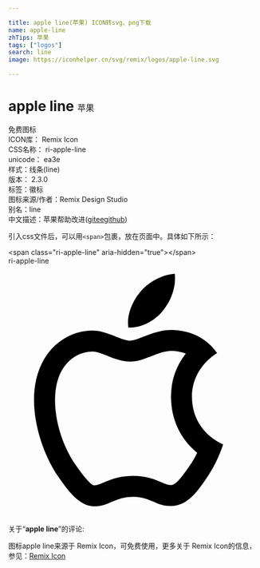 ```yaml
---

title: apple line(苹果) ICON转svg、png下载
name: apple-line
zhTips: 苹果
tags: ["logos"]
search: line
image: https://iconhelper.cn/svg/remix/logos/apple-line.svg

---
```


# apple line  <small style="font-size: 60%;font-weight: 100">苹果</small>


<div class="detail-page">
<p>
<span><span class="badge-success badge">免费图标</span> </span>
<br/>
<span>
ICON库：
<span class="badge-secondary badge">Remix Icon</span> 
</span>
<br/>
<span>
CSS名称：
<span class="badge-secondary badge">ri-apple-line</span> 
</span>
<br/>
<span>
unicode：
<span class="badge-secondary badge">ea3e</span> 
<copy-btn content='ea3e' btn-title=""></copy-btn>
<copy-btn :content='String.fromCodePoint(parseInt("ea3e", 16))' btn-title="复制U"></copy-btn>
</span><br/><span>样式：<span class="badge-light badge">线条(line)</span></span>
<br/>
<span>
版本：
<span class="badge-secondary badge">2.3.0</span> 
</span><br/><span>标签：<span class="badge-light badge"><router-link to="/tags/logos.html">徽标</router-link></span></span>
<br/>
<span>图标来源/作者：<span class="badge-light badge">Remix Design Studio</span></span> 
<br/>
<span>别名：<span class="badge-light badge">line</span></span><br/><span class="zh-detail">中文描述：<span class="badge-primary badge">苹果</span><span class="help-link"><span>帮助改进</span>(<a href="https://gitee.com/liuwave/icon-helper/edit/master/json/remix/logos/apple-line.json" target="_blank" rel="noopener noreferrer">gitee</a><a href="https://github.com/liuwave/icon-helper/edit/master/json/remix/logos/apple-line.json" target="_blank" rel="noopener noreferrer">github</a></span>)</span><br/>
</p>
</div>
<div class="alert alert-dark">
  <i class="ri-apple-line ri-xs"></i>
  <i class="ri-apple-line ri-sm"></i>
  <i class="ri-apple-line ri-lg"></i>
  <i class="ri-apple-line ri-2x"></i>
  <i class="ri-apple-line ri-3x"></i>
  <i class="ri-apple-line ri-5x"></i>
  <i class="ri-apple-line ri-7x"></i>
</div>
<div>
  <p>引入css文件后，可以用<code>&lt;span&gt;</code>包裹，放在页面中。具体如下所示：    
  </p>
  <div class="alert alert-primary" style="font-size: 14px">
    &lt;span class="ri-apple-line" aria-hidden="true"&gt;&lt;/span&gt;
    <copy-btn content='<span class="ri-apple-line" aria-hidden="true"></span>'></copy-btn>
  </div>
  <div class="alert alert-secondary">
    <i class="ri-apple-line"
    style="font-size: 24px"
    aria-hidden="true"></i> ri-apple-line
    <copy-btn content="ri-apple-line" btn-title="复制图标名称"></copy-btn>
  </div>
</div>
<div id="svg" class="svg-wrap">
<svg xmlns="http://www.w3.org/2000/svg" viewBox="0 0 24 24">
    <g>
        <path fill="none" d="M0 0h24v24H0z"/>
        <path fill-rule="nonzero" d="M15.729 8.208c-.473-.037-.981.076-1.759.373.066-.025-.742.29-.968.37-.502.175-.915.271-1.378.271-.458 0-.88-.092-1.366-.255-.155-.053-.311-.11-.505-.186-.082-.032-.382-.152-.448-.177-.648-.254-1.013-.35-1.316-.342-1.152.015-2.243.68-2.876 1.782-1.292 2.244-.577 6.299 1.312 9.031 1.006 1.444 1.556 1.96 1.778 1.953.222-.01.385-.057.783-.225l.167-.071c1.005-.429 1.71-.618 2.771-.618 1.021 0 1.703.186 2.668.602l.168.072c.398.17.542.208.792.202.358-.005.799-.417 1.778-1.854.268-.391.505-.803.71-1.22a7.354 7.354 0 0 1-.392-.347c-1.289-1.228-2.086-2.884-2.108-4.93a6.625 6.625 0 0 1 1.41-4.181 4.124 4.124 0 0 0-1.221-.25zm.155-1.994c.708.048 2.736.264 4.056 2.196-.108.06-2.424 1.404-2.4 4.212.036 3.36 2.94 4.476 2.976 4.488-.024.084-.468 1.596-1.536 3.156-.924 1.356-1.884 2.7-3.396 2.724-1.488.036-1.968-.876-3.66-.876-1.704 0-2.232.852-3.636.912-1.464.048-2.568-1.464-3.504-2.808-1.908-2.76-3.36-7.776-1.404-11.172.972-1.692 2.7-2.76 4.584-2.784 1.428-.036 2.784.96 3.66.96.864 0 2.412-1.152 4.26-1.008zm-1.14-1.824c-.78.936-2.052 1.668-3.288 1.572-.168-1.272.456-2.604 1.176-3.432.804-.936 2.148-1.632 3.264-1.68.144 1.296-.372 2.604-1.152 3.54z"/>
    </g>
</svg>

</div>
<detail full-name='ri-apple-line'></detail>  
<div class="icon-detail__container">
<p>关于“<b>apple line</b>”的评论:</p>
</div>
<Vssue title="关于“apple line”的评论" />    
<div><p>图标apple line来源于 Remix Icon，可免费使用，更多关于  Remix Icon的信息，参见：<a target="_blank" href="https://iconhelper.cn/remix.html">Remix Icon</a>
</p></div>
